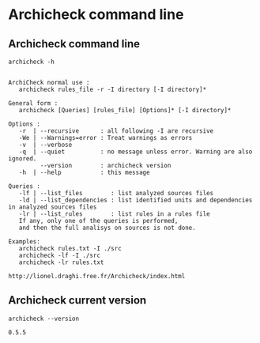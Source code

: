 Archicheck command line
=======================

Archicheck command line
-----------------------

```
archicheck -h
```

```

ArchiCheck normal use :
   archicheck rules_file -r -I directory [-I directory]*

General form :
   archicheck [Queries] [rules_file] [Options]* [-I directory]*

Options :
   -r  | --recursive      : all following -I are recursive
   -We | --Warnings=error : Treat warnings as errors
   -v  | --verbose
   -q  | --quiet          : no message unless error. Warning are also ignored.
         --version        : archicheck version
   -h  | --help           : this message

Queries :
   -lf | --list_files        : list analyzed sources files
   -ld | --list_dependencies : list identified units and dependencies in analyzed sources files
   -lr | --list_rules        : list rules in a rules file
   If any, only one of the queries is performed,
   and then the full analisys on sources is not done.

Examples:
   archicheck rules.txt -I ./src
   archicheck -lf -I ./src
   archicheck -lr rules.txt

http://lionel.draghi.free.fr/Archicheck/index.html

```

Archicheck current version
--------------------------

```
archicheck --version
```

```
0.5.5

```

